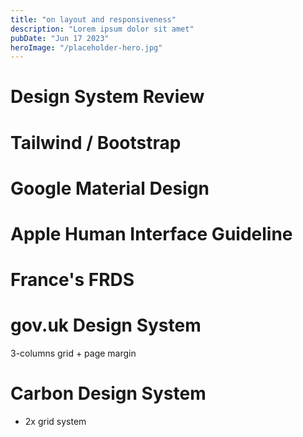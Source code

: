 ```yaml
---
title: "on layout and responsiveness"
description: "Lorem ipsum dolor sit amet"
pubDate: "Jun 17 2023"
heroImage: "/placeholder-hero.jpg"
---
```

# Design System Review

# Tailwind / Bootstrap
# Google Material Design
# Apple Human Interface Guideline
# France's FRDS
# gov.uk Design System
3-columns grid + page margin
# Carbon Design System
- 2x grid system